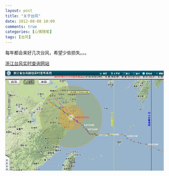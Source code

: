 ```yaml
---
layout: post
title: "关于台风"
date: 2012-08-08 10:09
comments: true
categories: [心情随笔]
tags: [台风]
---
```

每年都会来好几次台风，希望少些损失。。。

[浙江台风实时查询网站](http://typhoon.zjwater.gov.cn/)

![海葵实时图片](/images/mypicture/haikui.jpg)
